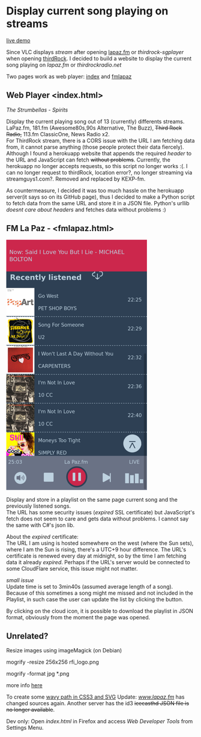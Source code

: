 # Display current song playing on streams

[live demo](https://ndlopez.github.io/web_player/)

Since VLC displays *stream* after opening [lapaz.fm](https://stream.consultoradas.com/8042/stream) or *thirdrock-sgplayer* when opening [thirdRock](https://rfcmedia3.streamguys1.com/thirdrock-sgplayer.aac). I decided to build a website to display the current song playing on *lapaz.fm* or *thirdrockradio.net*

Two pages work as web player: [index](https://ndlopez.github.io/web_player/) and [fmlapaz](https://ndlopez.github.io/web_player/fmlapaz.html)

## Web Player <index.html>

*The Strumbellas - Spirits*

Display the current playing song out of 13 (currently) differents streams. LaPaz.fm, 181.fm (Awesome80s,90s Alternative, The Buzz), ~~Third Rock Radio,~~ 113.fm ClassicOne, News Radio x2.<br> For ThirdRock stream, 
there is a CORS issue with the URL I am fetching data from, it cannot parse anything (those people protect their data fiercely). Although I found a herokuapp website that appends the required *header* to the URL and JavaScript can fetch ~~without problems~~. Currently, the herokuapp no longer accepts requests, so this script no longer works :(. I can no longer request to thirdRock, location error?, no longer streaming via streamguys1.com?. Removed and replaced by KEXP-fm.

As countermeasure, I decided it was too much hassle on the herokuapp server(it says so on its GitHub page), thus I decided to make a Python script to fetch data from the same URL and store it in a JSON file. Python's urllib *doesnt care about headers* and fetches data without problems :)


## FM La Paz - <fmlapaz.html>

![new design](assets/new_design.png)

Display and store in a playlist on the same page current song and the previously listened songs.<br>
The URL has some security issues (*expired* SSL certificate) but JavaScript's fetch does not seem to care and gets data without problems. I cannot say the same with C#'s json lib.

About the *expired* certificate:<br>
The URL I am using is hosted somewhere on the west (where the Sun sets), where I am the Sun is rising, there's a UTC+9 hour difference. The URL's certificate is renewed every day at midnight, so by the time I am fetching data it already *expired*. Perhaps if the URL's server would be connected to some CloudFlare service, this issue might not matter.

*small issue*<br>
Update time is set to 3min40s (assumed average length of a song). Because of this sometimes a song might me missed and not included in the Playlist, in such case the user can update the list by clicking the <reload> button.

By clicking on the cloud icon, it is possible to download the playlist in JSON format, obviously from the moment the page was opened.

## Unrelated?

Resize images using imageMagick (on Debian)

mogrify -resize 256x256 rfi_logo.png

mogrify -format jpg *.png

more info [here](https://imagemagick.org/script/mogrify.php)

To create some [wavy path in CSS3 and SVG](https://css-tricks.com/how-to-create-wavy-shapes-patterns-in-css/#top-of-site)
Update: *www.lapaz.fm* has changed sources again. Another server has the id3 ~~icecasthd JSON file is no longer available~~.

Dev only: Open *index.html* in Firefox and access *Web Developer Tools* from Settings Menu.


<!--
<svg id="vol_icon" xmlns="http://www.w3.org/2000/svg" viewBox="0 0 32 32" width="32" height="32" fill="none" stroke="currentcolor" stroke-linecap="round" stroke-linejoin="round" stroke-width="2">
<path fill="#bed2e0" d="M20 16 C20 8 15 2 15 2 L8 10 2 10 2 22 8 22 15 30 C15 30 20 24 20 16 Z"/>
 <path d="M21 2 C21 2 25 6 25 16 25 26 21 30 21 30 M27 4 C27 4 30 8 30 16 30 24 27 28 27 28"/></svg>

div id="player" style="position: fixed;bottom: 0;z-index: 100;float:none;box-sizing: content-box;">
  <ul>
    <li><a><div><label for="vol_input" onclick="volume_mute(0)">
      <img id="vol_icon" src="assets/volume-svgrepo.svg" width="38"/></label>
      <input id="vol_input" class="volume-vertical" type="range" min="0" max="100" value="80" step="10" oninput="audioConnect.volume = this.value/100" onchange="this.oninput()"></div>
      <-volume-></a>
    </li>
    <li><a title="back to home" href="../index.html">
      <svg id="prev_play" xmlns="http://www.w3.org/2000/svg" viewBox="0 0 42 42" width="42" height="42" fill="#bed2e0" stroke="#2e4054" stroke-linecap="round" stroke-linejoin="round" stroke-width="4">
        <circle stroke-width="0" cx="21" cy="21" r="20"/><-M30 30 L30 10 12 20Z M11 30 L11 10->
        <path fill= "#2e4054" d="M28 28 L28 14 15 21Z M14 28 L14 14"/></svg>
      </a></li>
    <li><a id="playBtn" title="start stream"></a></li>
    <li><a href="fmlapaz.html" title="Go to FM LaPaz">
      <svg id="next_play" xmlns="http://www.w3.org/2000/svg" viewBox="0 0 42 42" width="42" height="42" fill="#bed2e0" stroke="#2e4054" stroke-linecap="round" stroke-linejoin="round" stroke-width="4">
      <-path d="M9 25 L25 16 9 7Z M25 25 L25 7"/"M12 30 L12 10 30 20Z M31 30 L31 10"->
      <circle stroke-width="0" cx="21" cy="21" r="20"/>
      <path fill="#2e4054" d="M15 28 L15 14 25 21Z M28 28 L28 14" /></svg></a>
    </li>        
    <li><a target="_blank" href="/" title="about this">
      <div id="gifElm" class="equalizer no-audio"><div>
        <span></span><span></span><span></span><span></span><span></span><span></span>
        </div></div></a>
    </li>
  </ul>
</div-->

<!--svg width="18px" height="20px" viewBox="0 0 8 10" xmlns="http://www.w3.org/2000/svg" aria-hidden="true">
      <path transform="translate(-1682.000000, -935.000000)" d="M1687,935 L1687,945 L1690,945 L1690,935 L1687,935 Z M1682,935 L1682,945 L1685,945 L1685,935 L1682,935 Z" fill="currentColor"></path></svg>
    <svg id="sub_play" viewBox="0 0 16 16" width="32px" height="32px" xmlns="http://www.w3.org/2000/svg" aria-hidden="true">
      <path class="paused" d="M12.322 7.576a.5.5 0 010 .848l-6.557 4.098A.5.5 0 015 12.098V3.902a.5.5 0 01.765-.424l6.557 4.098z" fill="currentColor"></path></svg-->

<!--aside id='player2'>
<div class='col15 float_left' id='cover_art'>
<img src='assets/phantogram.jpg' width='60' height='60'/></div>
<div class='col70 float_left'><div id='cover_title' class='col_50 float_left'>
<span>You don't get me high anymore</span><span>Phantogram</span></div><div class='col_20 float_left'><svg id='play2' 
    xmlns='http://www.w3.org/2000/svg' viewBox='0 0 60 60' width='60' height='60' stroke='#2e4054' fill='#bed2e0' stroke-linecap='round' stroke-linejoin='round' stroke-width='4'>
    <circle class='paused no_mobil' cx='30' cy='30' r='26'/>
    <path class='paused' fill='#2e4054' d='M23 40 L23 20 43 30Z'/></svg>
  </div>
  <div class='float_left padding_10 no_mobil'>
    <label for='vol_input' onclick='volume_mute(0)'>
      <img id='vol_icon' src='assets/volume-svgrepo.svg' width='32'/></label>
      <input id='vol_input' class='no_desktop no_mobil' type='range' min='0' max='100' value='80' step='10' oninput='audioConnect.volume = this.value/100' onchange='this.oninput()'>
  </div>
</div>
<div class='col15 float_left'>
    <div id='gifElm' class='equalizer no-audio'>
      <div><span></span><span></span><span></span><span></span>
        <span></span><--span></span-></div></div>
</div>
</aside-->
